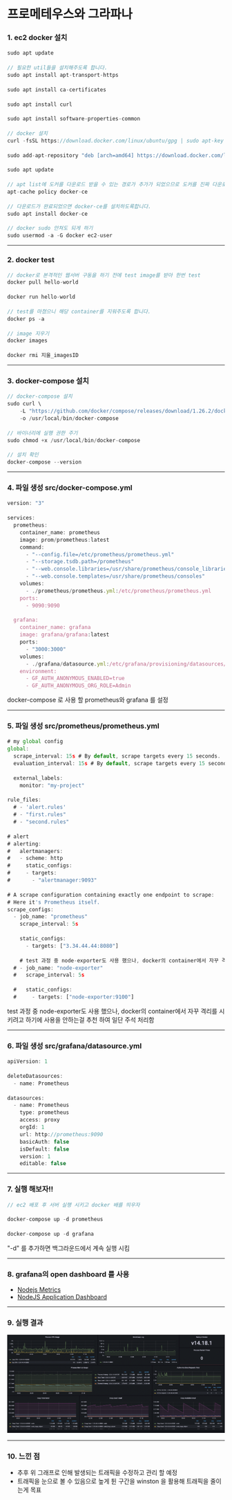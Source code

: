 # 프로메테우스와 그라파나

### 1. ec2 docker 설치

```jsx
sudo apt update

// 필요한 util들을 설치해주도록 합니다.
sudo apt install apt-transport-https

sudo apt install ca-certificates

sudo apt install curl

sudo apt install software-properties-common

// docker 설치
curl -fsSL https://download.docker.com/linux/ubuntu/gpg | sudo apt-key add -

sudo add-apt-repository "deb [arch=amd64] https://download.docker.com/linux/ubuntu bionic stable"

sudo apt update

// apt list에 도커를 다운로드 받을 수 있는 경로가 추가가 되었으므로 도커를 진짜 다운로드
apt-cache policy docker-ce

// 다운로드가 완료되었으면 docker-ce를 설치하도록합니다.
sudo apt install docker-ce

// docker sudo 안쳐도 되게 하기
sudo usermod -a -G docker ec2-user
```

---

### 2. docker test

```jsx
// docker로 본격적인 웹서버 구동을 하기 전에 test image를 받아 한번 test
docker pull hello-world

docker run hello-world

// test를 마쳤으니 해당 container를 지워주도록 합니다.
docker ps -a

// image 지우기
docker images

docker rmi 지울_imagesID
```

---

### 3. docker-compose 설치

```jsx
// docker-compose 설치
sudo curl \
    -L "https://github.com/docker/compose/releases/download/1.26.2/docker-compose-$(uname -s)-$(uname -m)" \
    -o /usr/local/bin/docker-compose

// 바이너리에 실행 권한 주기
sudo chmod +x /usr/local/bin/docker-compose

// 설치 확인
docker-compose --version
```

---

### 4. 파일 생성 src/docker-compose.yml

```jsx
version: "3"

services:
  prometheus:
    container_name: prometheus
    image: prom/prometheus:latest
    command:
      - "--config.file=/etc/prometheus/prometheus.yml"
      - "--storage.tsdb.path=/prometheus"
      - "--web.console.libraries=/usr/share/prometheus/console_libraries"
      - "--web.console.templates=/usr/share/prometheus/consoles"
    volumes:
      - ./prometheus/prometheus.yml:/etc/prometheus/prometheus.yml
    ports:
      - 9090:9090

  grafana:
    container_name: grafana
    image: grafana/grafana:latest
    ports:
      - "3000:3000"
    volumes:
      - ./grafana/datasource.yml:/etc/grafana/provisioning/datasources/datasource.yml
    environment:
      - GF_AUTH_ANONYMOUS_ENABLED=true
      - GF_AUTH_ANONYMOUS_ORG_ROLE=Admin
```

docker-compose 로 사용 할 prometheus와 grafana 를 설정

---

### 5. 파일 생성 src/prometheus/prometheus.yml

```jsx
# my global config
global:
  scrape_interval: 15s # By default, scrape targets every 15 seconds.
  evaluation_interval: 15s # By default, scrape targets every 15 seconds.

  external_labels:
    monitor: "my-project"

rule_files:
  # - 'alert.rules'
  # - "first.rules"
  # - "second.rules"

# alert
# alerting:
#   alertmanagers:
#   - scheme: http
#     static_configs:
#     - targets:
#       - "alertmanager:9093"

# A scrape configuration containing exactly one endpoint to scrape:
# Here it's Prometheus itself.
scrape_configs:
  - job_name: "prometheus"
    scrape_interval: 5s

    static_configs:
      - targets: ["3.34.44.44:8080"]

	# test 과정 중 node-exporter도 사용 했으나, docker의 container에서 자꾸 격리를 시키려고 하기에 사용을 안하는걸 추천 하여 일단 주석 처리함
  # - job_name: "node-exporter"
  #   scrape_interval: 5s

  #   static_configs:
  #     - targets: ["node-exporter:9100"]
```

test 과정 중 node-exporter도 사용 했으나, docker의 container에서 자꾸 격리를 시키려고 하기에 사용을 안하는걸 추천 하여 일단 주석 처리함

---

### 6. 파일 생성 src/grafana/datasource.yml

```jsx
apiVersion: 1

deleteDatasources:
  - name: Prometheus

datasources:
  - name: Prometheus
    type: prometheus
    access: proxy
    orgId: 1
    url: http://prometheus:9090
    basicAuth: false
    isDefault: false
    version: 1
    editable: false
```

---

### 7. 실행 해보자!!

```jsx
// ec2 배포 후 서버 실행 시키고 docker 배를 띄우자

docker-compose up -d prometheus

docker-compose up -d grafana
```

"-d" 를 추가하면 백그라운드에서 계속 실행 시킴

---

### 8. grafana의 open dashboard 를 사용

- [Nodejs Metrics](https://grafana.com/grafana/dashboards/11956)
- [NodeJS Application Dashboard](https://grafana.com/grafana/dashboards/11159)

---

### 9. 실행 결과

![grafana_실행화면.png](grafana_실행화면.png)

---

### 10. 느낀 점

- 추후 위 그래프로 인해 발생되는 트래픽을 수정하고 관리 할 예정
- 트래픽을 눈으로 볼 수 있음으로 높게 튄 구간을 winston 을 활용해 트래픽을 줄이는게 목표
